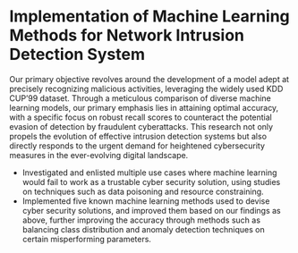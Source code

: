 # Implementation of Machine Learning Methods for Network Intrusion Detection System
Our primary objective revolves around the development of a model adept at precisely recognizing malicious activities, leveraging the widely used KDD CUP’99 dataset. Through a meticulous comparison of diverse machine learning models, our primary emphasis lies in attaining optimal accuracy, with a specific focus on robust recall scores to counteract the potential evasion of detection by fraudulent cyberattacks. This research not only propels the evolution of effective intrusion detection systems but also directly responds to the urgent demand for heightened cybersecurity measures in the ever-evolving digital landscape.

- Investigated and enlisted multiple use cases where machine learning would fail to work as a trustable cyber security solution, using studies on techniques such as data poisoning and resource constraining.
- Implemented five known machine learning methods used to devise cyber security solutions, and improved them based on our findings as above, further improving the accuracy through methods such as balancing class distribution and anomaly detection techniques on certain misperforming parameters.

